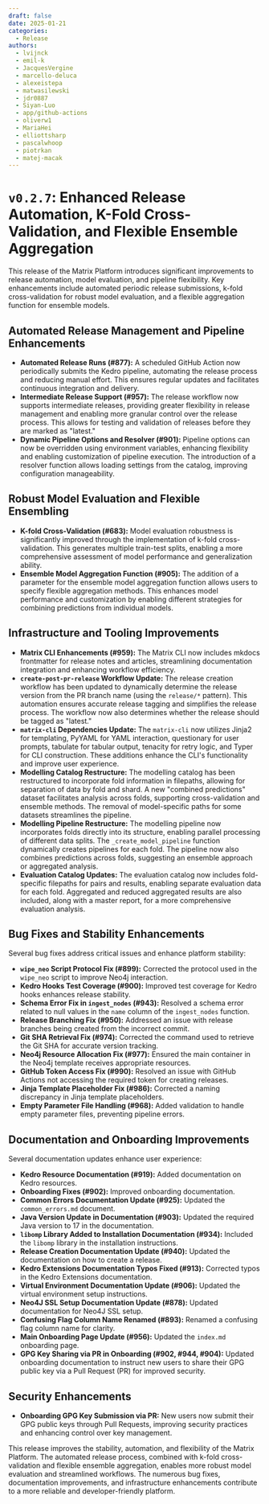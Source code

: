 ```yaml
---
draft: false
date: 2025-01-21
categories:
  - Release
authors:
  - lvijnck
  - emil-k
  - JacquesVergine
  - marcello-deluca
  - alexeistepa
  - matwasilewski
  - jdr0887
  - Siyan-Luo
  - app/github-actions
  - oliverw1
  - MariaHei
  - elliottsharp
  - pascalwhoop
  - piotrkan
  - matej-macak
---
```


# `v0.2.7`:  Enhanced Release Automation, K-Fold Cross-Validation, and Flexible Ensemble Aggregation

This release of the Matrix Platform introduces significant improvements to release automation, model evaluation, and pipeline flexibility. Key enhancements include automated periodic release submissions, k-fold cross-validation for robust model evaluation, and a flexible aggregation function for ensemble models.

<!-- more -->

## Automated Release Management and Pipeline Enhancements

* **Automated Release Runs (#877):** A scheduled GitHub Action now periodically submits the Kedro pipeline, automating the release process and reducing manual effort.  This ensures regular updates and facilitates continuous integration and delivery.
* **Intermediate Release Support (#957):**  The release workflow now supports intermediate releases, providing greater flexibility in release management and enabling more granular control over the release process.  This allows for testing and validation of releases before they are marked as "latest."
* **Dynamic Pipeline Options and Resolver (#901):**  Pipeline options can now be overridden using environment variables, enhancing flexibility and enabling customization of pipeline execution. The introduction of a resolver function allows loading settings from the catalog, improving configuration manageability.


## Robust Model Evaluation and Flexible Ensembling

* **K-fold Cross-Validation (#683):** Model evaluation robustness is significantly improved through the implementation of k-fold cross-validation.  This generates multiple train-test splits, enabling a more comprehensive assessment of model performance and generalization ability.
* **Ensemble Model Aggregation Function (#905):**  The addition of a parameter for the ensemble model aggregation function allows users to specify flexible aggregation methods. This enhances model performance and customization by enabling different strategies for combining predictions from individual models.


## Infrastructure and Tooling Improvements

* **Matrix CLI Enhancements (#959):** The Matrix CLI now includes mkdocs frontmatter for release notes and articles, streamlining documentation integration and enhancing workflow efficiency.
* **`create-post-pr-release` Workflow Update:** The release creation workflow has been updated to dynamically determine the release version from the PR branch name (using the `release/*` pattern). This automation ensures accurate release tagging and simplifies the release process. The workflow now also determines whether the release should be tagged as "latest."
* **`matrix-cli` Dependencies Update:** The `matrix-cli` now utilizes Jinja2 for templating, PyYAML for YAML interaction, questionary for user prompts, tabulate for tabular output, tenacity for retry logic, and Typer for CLI construction. These additions enhance the CLI's functionality and improve user experience.
* **Modelling Catalog Restructure:** The modelling catalog has been restructured to incorporate fold information in filepaths, allowing for separation of data by fold and shard.  A new "combined predictions" dataset facilitates analysis across folds, supporting cross-validation and ensemble methods.  The removal of model-specific paths for some datasets streamlines the pipeline.
* **Modelling Pipeline Restructure:**  The modelling pipeline now incorporates folds directly into its structure, enabling parallel processing of different data splits. The `_create_model_pipeline` function dynamically creates pipelines for each fold.  The pipeline now also combines predictions across folds, suggesting an ensemble approach or aggregated analysis.
* **Evaluation Catalog Updates:** The evaluation catalog now includes fold-specific filepaths for pairs and results, enabling separate evaluation data for each fold.  Aggregated and reduced aggregated results are also included, along with a master report, for a more comprehensive evaluation analysis.

## Bug Fixes and Stability Enhancements

Several bug fixes address critical issues and enhance platform stability:

* **`wipe_neo` Script Protocol Fix (#899):**  Corrected the protocol used in the `wipe_neo` script to improve Neo4j interaction.
* **Kedro Hooks Test Coverage (#900):** Improved test coverage for Kedro hooks enhances release stability.
* **Schema Error Fix in `ingest_nodes` (#943):**  Resolved a schema error related to null values in the `name` column of the `ingest_nodes` function.
* **Release Branching Fix (#950):** Addressed an issue with release branches being created from the incorrect commit.
* **Git SHA Retrieval Fix (#974):** Corrected the command used to retrieve the Git SHA for accurate version tracking.
* **Neo4j Resource Allocation Fix (#977):** Ensured the main container in the Neo4j template receives appropriate resources.
* **GitHub Token Access Fix (#990):**  Resolved an issue with GitHub Actions not accessing the required token for creating releases.
* **Jinja Template Placeholder Fix (#986):**  Corrected a naming discrepancy in Jinja template placeholders.
* **Empty Parameter File Handling (#968):** Added validation to handle empty parameter files, preventing pipeline errors.


## Documentation and Onboarding Improvements

Several documentation updates enhance user experience:

* **Kedro Resource Documentation (#919):** Added documentation on Kedro resources.
* **Onboarding Fixes (#902):** Improved onboarding documentation.
* **Common Errors Documentation Update (#925):** Updated the `common_errors.md` document.
* **Java Version Update in Documentation (#903):**  Updated the required Java version to 17 in the documentation.
* **`libomp` Library Added to Installation Documentation (#934):** Included the `libomp` library in the installation instructions.
* **Release Creation Documentation Update (#940):** Updated the documentation on how to create a release.
* **Kedro Extensions Documentation Typos Fixed (#913):**  Corrected typos in the Kedro Extensions documentation.
* **Virtual Environment Documentation Update (#906):** Updated the virtual environment setup instructions.
* **Neo4J SSL Setup Documentation Update (#878):**  Updated documentation for Neo4J SSL setup.
* **Confusing Flag Column Name Renamed (#893):** Renamed a confusing flag column name for clarity.
* **Main Onboarding Page Update (#956):** Updated the `index.md` onboarding page.
* **GPG Key Sharing via PR in Onboarding (#902, #944, #904):**  Updated onboarding documentation to instruct new users to share their GPG public key via a Pull Request (PR) for improved security.


## Security Enhancements

* **Onboarding GPG Key Submission via PR:** New users now submit their GPG public keys through Pull Requests, improving security practices and enhancing control over key management.


This release improves the stability, automation, and flexibility of the Matrix Platform. The automated release process, combined with k-fold cross-validation and flexible ensemble aggregation, enables more robust model evaluation and streamlined workflows. The numerous bug fixes, documentation improvements, and infrastructure enhancements contribute to a more reliable and developer-friendly platform.
